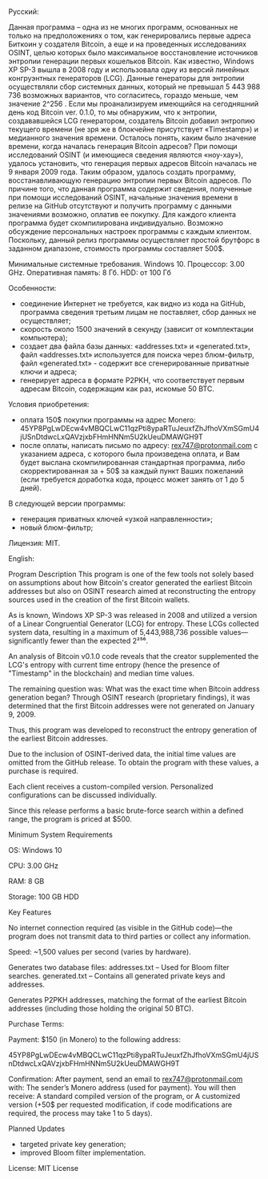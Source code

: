 Русский:

Данная программа – одна из не многих программ, основанных не только на предположениях о том, как генерировались первые адреса Биткоин у создателя Bitcoin, а еще и на проведенных исследованиях OSINT, целью которых было максимальное восстановление источников энтропии генерации первых кошельков Bitcoin.
Как известно, Windows XP SP-3 вышла в 2008 году и использовала одну из версий линейных конгруэнтных генераторов (LCG). Данные генераторы для энтропии осуществляли сбор системных данных, который не превышал 5 443 988 736 возможных вариантов, что согласитесь, гораздо меньше, чем значение 2^256 .
Если мы проанализируем имеющийся на сегодняшний день код Bitcoin ver. 0.1.0, то мы обнаружим, что к энтропии, создававшейся LCG генератором, создатель Bitcoin добавил энтропию текущего времени (не зря же в блокчейне присутствует «Timestamp») и медианного значения времени.
Осталось понять, каким было значение времени, когда началась генерация Bitcoin адресов? При помощи исследований OSINT (и имеющиеся сведения являются «ноу-хау»), удалось установить, что генерация первых адресов Bitcoin началась не 9 января 2009 года.
Таким образом, удалось создать программу, восстанавливающую генерацию энтропии первых Bitcoin адресов.
По причине того, что данная программа содержит сведения, полученные при помощи исследований OSINT, начальные значения времени в релизе на GitHub отсутствуют и получить программу с данными значениями возможно, оплатив ее покупку.
Для каждого клиента программа будет скомпилирована индивидуально. Возможно обсуждение персональных настроек программы с каждым клиентом.
Поскольку, данный релиз программы осуществляет простой брутфорс в заданном диапазоне, стоимость программы составляет 500$.

Минимальные системные требования.
Windows 10.
Процессор: 3.00 GHz.
Оперативная память: 8 Гб.
HDD: от 100 Гб

Особенности:
- соединение Интернет не требуется, как видно из кода на GitHub, программа сведения третьим лицам не поставляет, сбор данных не осуществляет;
- скорость около 1500 значений в секунду (зависит от комплектации компьютера);
- создает два файла базы данных: «addresses.txt» и «generated.txt», файл «addresses.txt» используется для поиска через блюм-фильтр, файл «generated.txt» - содержит все сгенерированные приватные ключи и адреса;
- генерирует адреса в формате P2PKH, что соответствует первым адресам Bitcoin, содержащим как раз, искомые 50 BTC.

Условия приобретения:
- оплата 150$ покупки программы на адрес Monero: 45YP8PgLwDEcw4vMBQCLwC11qzPti8ypaRTuJeuxfZhJfhoVXmSGmU4jUSnDtdwcLxQAVzjxbFHmHNNm5U2kUeuDMAWGH9T
- после оплаты, написать письмо по адресу: rex747@protonmail.com  с указанием адреса, с которого была произведена оплата, и Вам будет выслана скомпилированная стандартная программа, либо скорректированная за + 50$ за каждый пункт Ваших пожеланий (если требуется доработка кода, процесс может занять от 1 до 5 дней).

В следующей версии программы: 
- генерация приватных ключей «узкой направленности»;
- новый блюм-фильтр;

Лицензия:
MIT.

English:

Program Description
This program is one of the few tools not solely based on assumptions about how Bitcoin's creator generated the earliest Bitcoin addresses but also on OSINT research aimed at reconstructing the entropy sources used in the creation of the first Bitcoin wallets.

As is known, Windows XP SP-3 was released in 2008 and utilized a version of a Linear Congruential Generator (LCG) for entropy. These LCGs collected system data, resulting in a maximum of 5,443,988,736 possible values—significantly fewer than the expected 2²⁵⁶.

An analysis of Bitcoin v0.1.0 code reveals that the creator supplemented the LCG's entropy with current time entropy (hence the presence of "Timestamp" in the blockchain) and median time values.

The remaining question was: What was the exact time when Bitcoin address generation began? Through OSINT research (proprietary findings), it was determined that the first Bitcoin addresses were not generated on January 9, 2009.

Thus, this program was developed to reconstruct the entropy generation of the earliest Bitcoin addresses.

Due to the inclusion of OSINT-derived data, the initial time values are omitted from the GitHub release. To obtain the program with these values, a purchase is required.

Each client receives a custom-compiled version. Personalized configurations can be discussed individually.

Since this release performs a basic brute-force search within a defined range, the program is priced at $500.

Minimum System Requirements

OS: Windows 10

CPU: 3.00 GHz

RAM: 8 GB

Storage: 100 GB HDD

Key Features

No internet connection required (as visible in the GitHub code)—the program does not transmit data to third parties or collect any information.

Speed: ~1,500 values per second (varies by hardware).

Generates two database files:
addresses.txt – Used for Bloom filter searches.
generated.txt – Contains all generated private keys and addresses.

Generates P2PKH addresses, matching the format of the earliest Bitcoin addresses (including those holding the original 50 BTC).

Purchase Terms:

Payment:
$150 (in Monero) to the following address:

45YP8PgLwDEcw4vMBQCLwC11qzPti8ypaRTuJeuxfZhJfhoVXmSGmU4jUSnDtdwcLxQAVzjxbFHmHNNm5U2kUeuDMAWGH9T  

Confirmation:
After payment, send an email to rex747@protonmail.com with:
The sender’s Monero address (used for payment).
You will then receive:
A standard compiled version of the program, or
A customized version (+50$ per requested modification, if code modifications are required, the process may take 1 to 5 days).

Planned Updates

-	targeted private key generation;
-	improved Bloom filter implementation.

License:
MIT License
